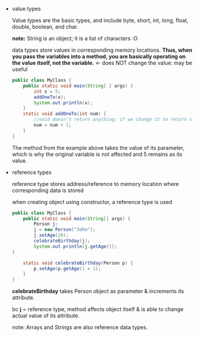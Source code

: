 -   value types
    
    Value types are the basic types, and include byte, short, int, long, float, double, boolean, and char.
    
    **note:** String is an object; it is a list of characters :O
    
    data types store values in corresponding memory locations. **Thus, when you pass the variables into a method, you are basically operating on the value itself, not the variable.** ← does NOT change the value: may be useful
    
    ```java
    public class MyClass {
    	public static void main(String[ ] args) {
    		int x = 5;
    		addOneTo(x);
    		System.out.println(x);
    	}
    	static void addOneTo(int num) {
    		//void doesn't return anything; if we change it to return something, then the value x will be changed
    		num = num + 1;
    	}
    }
    ```
    
    The method from the example above takes the value of its parameter, which is why the original variable is not affected and 5 remains as its value.
    
-   reference types
    
    reference type stores address/reference to memory location where corresponding data is stored
    
    when creating object using constructor, a reference type is used
    
    ```java
    public class MyClass {
    	public static void main(String[] args) {
    		Person j;
    		j = new Person("John");
    		j.setAge(20);
    		celebrateBirthday(j);
    		System.out.println(j.getAge());
    }
    
    	static void celebrateBirthday(Person p) {
    		p.setAge(p.getAge() + 1);
    	}
    }
    ```
    
    **celebrateBirthday** takes Person object as parameter & increments its attribute.
    
    bc **j** = reference type, method affects object itself & is able to change actual value of its attribute.
    
    note: Arrays and Strings are also reference data types.
